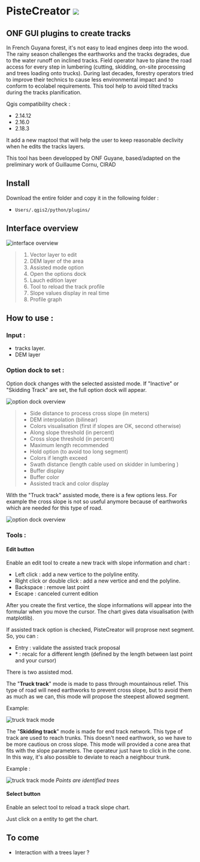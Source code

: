 
# PisteCreator <img src="http://open.geoexmachina.fr/img/article/PC_icon.png"></img>
## ONF GUI plugins to create tracks

In French Guyana forest, it's not easy to lead engines deep into the wood. The rainy season challenges the earthworks and the tracks degrades, due to the water runoff on inclined tracks. Field operator have to plane the road access for every step in lumbering (cutting, skidding, on-site processing and trees loading onto trucks). During last decades, forestry operators tried to improve their technics to cause less environmental impact and to conform to ecolabel requirements.
This tool help to avoid tilted tracks during the tracks planification.

Qgis compatibility check :
- 2.14.12
- 2.16.0
- 2.18.3

It add a new maptool that will help the user to keep reasonable declivity when he edits the tracks layers.

This tool has been developped by ONF Guyane, based/adapted on the preliminary work of Guillaume Cornu, CIRAD 

## Install

Download the entire folder and copy it in the following folder :
  - `Users/.qgis2/python/plugins/`

## Interface overview

![](http://open.geoexmachina.fr/img/article/ui_Pistecreator_v1_7.PNG "interface overview")

> 1. Vector layer to edit
> 2. DEM layer of the area
> 3. Assisted mode option
> 4. Open the options dock
> 5. Lauch edition layer
> 6. Tool to reload the track profile
> 7. Slope values display in real time
> 8. Profile graph

## How to use :

### Input :
- tracks layer.
- DEM layer

### Option dock to set :
Option dock changes with the selected assisted mode. If "Inactive" or "Skidding Track" are set, the full option dock will appear.

![](http://open.geoexmachina.fr/img/article/panneau_option_1.PNG "option dock overview")
> - Side distance to process cross slope (in meters)
> - DEM interpolation (bilinear)
> - Colors visualisation (first if slopes are OK, second otherwise)
> - Along slope threshold (in percent)
> - Cross slope threshold (in percent)
> - Maximum length recommended
> - Hold option (to avoid too long segment)
> - Colors if length exceed
> - Swath distance (length cable used on skidder in lumbering )
> - Buffer display
> - Buffer color
> - Assisted track and color display

With the "Truck track" assisted mode, there is a few options less. For example the cross slope is not so useful anymore because of earthworks which are needed for this type of road.

![](http://open.geoexmachina.fr/img/article/panneau_option_2.PNG "option dock overview")
### Tools :

#### Edit button

Enable an edit tool to create a new track with slope information and chart :
- Left click : add a new vertice to the polyline entity.
- Right click or double click : add a new vertice and end the polyline.
- Backspace : remove last point
- Escape : canceled current edition

After you create the first vertice, the slope informations will appear into the formular when you move the cursor.
The chart gives data visualisation (with matplotlib).

If assisted track option is checked, PisteCreator will proprose next segment. So, you can :
- Entry : validate the assisted track proposal
- \* : recalc for a different length (defined by the length between last point and your cursor)

There is two assisted mod. 

The "**Truck track**" mode is made to pass through mountainous relief. This type of road will need earthworks to prevent cross slope, but to avoid them as much as we can, this mode will propose the steepest allowed segment.

Example:

![](http://open.geoexmachina.fr/img/article/test_assiste.gif "truck track mode")

The "**Skidding track**" mode is made for end track network. This type of track are used to reach trunks. This doesn't need earthwork, so we have to be more cautious on cross slope. This mode will provided a cone area that fits with the slope parameters. The operateur just have to click in the cone. In this way, it's also possible to deviate to reach a neighbour trunk.

Example :

![](http://open.geoexmachina.fr/img/article/test_assiste_clois.gif "truck track mode")
*Points are identified trees*

#### Select button

Enable an select tool to reload a track slope chart.

Just click on a entity to get the chart.

## To come
- Interaction with a trees layer ?
